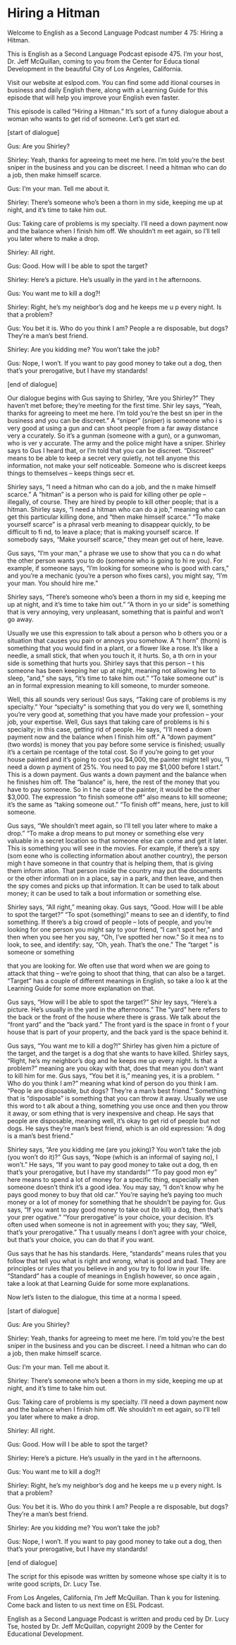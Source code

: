 # Hiring a Hitman

Welcome to English as a Second Language Podcast number 4 75: Hiring a Hitman. 

This is English as a Second Language Podcast episode 475.  I’m your host, Dr. Jeff McQuillan, coming to you from the Center for Educa tional Development in the beautiful City of Los Angeles, California. 

Visit our website at eslpod.com.  You can find some add itional courses in business and daily English there, along with a Learning Guide for this episode that will help you improve your English even faster. 

This episode is called “Hiring a Hitman.”  It’s sort of a funny dialogue about a woman who wants to get rid of someone.  Let’s get start ed. 

[start of dialogue] 

Gus:  Are you Shirley? 

Shirley:  Yeah, thanks for agreeing to meet me here.  I’m told you’re the best sniper in the business and you can be discreet.  I need a hitman who can do a job, then make himself scarce. 

Gus:  I’m your man.  Tell me about it. 

Shirley:  There’s someone who’s been a thorn in my side, keeping me up at night, and it’s time to take him out. 

Gus:  Taking care of problems is my specialty.  I’ll need a down payment now and the balance when I finish him off.  We shouldn’t m eet again, so I’ll tell you later where to make a drop.   

Shirley:  All right. 

Gus:  Good.  How will I be able to spot the target? 

Shirley:  Here’s a picture.  He’s usually in the yard in t he afternoons. 

Gus:  You want me to kill a dog?! 

 Shirley:  Right, he’s my neighbor’s dog and he keeps me u p every night.  Is that a problem? 

Gus:  You bet it is.  Who do you think I am?  People a re disposable, but dogs? They’re a man’s best friend. 

Shirley:  Are you kidding me?  You won’t take the job? 

Gus:  Nope, I won’t.  If you want to pay good money to take out a dog, then that’s your prerogative, but I have my standards! 

[end of dialogue] 

Our dialogue begins with Gus saying to Shirley, “Are you Shirley?”  They haven’t met before; they’re meeting for the first time.  Shir ley says, “Yeah, thanks for agreeing to meet me here.  I’m told you’re the best sn iper in the business and you can be discreet.”  A “sniper” (sniper) is someone who i s very good at using a gun and can shoot people from a far away distance very a ccurately.  So it’s a gunman (someone with a gun), or a gunwoman, who is ver y accurate.  The army and the police might have a sniper.  Shirley says to Gus I heard that, or I’m told that you can be discreet.  “Discreet” means to be able to  keep a secret very quietly, not tell anyone this information, not make your self noticeable.  Someone who is discreet keeps things to themselves – keeps things secr et. 

Shirley says, “I need a hitman who can do a job, and the n make himself scarce.” A “hitman” is a person who is paid for killing other pe ople – illegally, of course. They are hired by people to kill other people; that is a hitman.  Shirley says, “I need a hitman who can do a job,” meaning who can get this particular killing done, and “then make himself scarce.”  “To make yourself scarce” is a phrasal verb meaning to disappear quickly, to be difficult to fi nd, to leave a place; that is making yourself scarce.  If somebody says, “Make yourself scarce,”  they mean get out of here, leave. 

Gus says, “I’m your man,” a phrase we use to show that you ca n do what the other person wants you to do (someone who is going to hi re you).  For example, if someone says, “I’m looking for someone who is good with  cars,” and you’re a mechanic (you’re a person who fixes cars), you might say, “I’m your man.  You should hire me.” 

Shirley says, “There’s someone who’s been a thorn in my sid e, keeping me up at night, and it’s time to take him out.”  “A thorn in yo ur side” is something that is very annoying, very unpleasant, something that is painful  and won’t go away.   

 Usually we use this expression to talk about a person who b others you or a situation that causes you pain or annoys you somehow.  A “t horn” (thorn) is something that you would find in a plant, or a flower  like a rose.  It’s like a needle, a small stick, that when you touch it, it hurts.  So, a th orn in your side is something that hurts you.  Shirley says that this person – t his someone has been keeping her up at night, meaning not allowing her to  sleep, “and,” she says, “it’s time to take him out.”  “To take someone out” is an in formal expression meaning to kill someone, to murder someone.   

Well, this all sounds very serious!  Gus says, “Taking care of problems is my specialty.”  Your “specialty” is something that you do very we ll, something you’re very good at, something that you have made your profession – your job, your expertise.  Well, Gus says that taking care of problems is hi s specialty; in this case, getting rid of people.  He says, “I’ll need a down  payment now and the balance when I finish him off.”  A “down payment” (two  words) is money that you pay before some service is finished; usually it’s a certain pe rcentage of the total cost.  So if you’re going to get your house painted and  it’s going to cost you $4,000, the painter might tell you, “I need a down p ayment of 25%.  You need to pay me $1,000 before I start.”  This is a down payment.  Gus wants a down payment and the balance when he finishes him off.  The  “balance” is, here, the rest of the money that you have to pay someone.  So in t he case of the painter, it would be the other $3,000.  The expression “to finish someone off” also means to kill someone; it’s the same as “taking someone out.”  “To finish off” means, here, just to kill someone. 

Gus says, “We shouldn’t meet again, so I’ll tell you later  where to make a drop.” “To make a drop means to put money or something else very valuable in a secret location so that someone else can come and get it later.   This is something you will see in the movies.  For example, if there’s a spy (som eone who is collecting information about another country), the person migh t have someone in that country that is helping them, that is giving them inform ation.  That person inside the country may put the documents or the other informati on in a place, say in a park, and then leave, and then the spy comes and picks up that information.  It can be used to talk about money; it can be used to talk a bout information or something else. 

Shirley says, “All right,” meaning okay.  Gus says, “Good.  How will I be able to spot the target?”  “To spot (something)” means to see an d identify, to find something.  If there’s a big crowd of people – lots of people, and you’re looking for one person you might say to your friend, “I can’t spot  her,” and then when you see her you say, “Oh, I’ve spotted her now.”  So it mea ns to look, to see, and identify: say, “Oh, yeah.  That’s the one.”  The “target ” is someone or something  

 that you are looking for.  We often use that word when  we are going to attack that thing – we’re going to shoot that thing, that can also  be a target.  “Target” has a couple of different meanings in English, so take a loo k at the Learning Guide for some more explanation on that. 

Gus says, “How will I be able to spot the target?”  Shir ley says, “Here’s a picture. He’s usually in the yard in the afternoons.”  The “yard”  here refers to the back or the front of the house where there is grass.  We talk about the “front yard” and the “back yard.”  The front yard is the space in front o f your house that is part of your property, and the back yard is the space behind it.  

Gus says, “You want me to kill a dog?!”  Shirley has given him a picture of the target, and the target is a dog that she wants to have killed.  Shirley says, “Right, he’s my neighbor’s dog and he keeps me up every night.  Is that a problem?” meaning are you okay with that, does that mean you don’t  want to kill him for me. Gus says, “You bet it is,” meaning yes, it is a problem.  “ Who do you think I am?” meaning what kind of person do you think I am.  “Peop le are disposable, but dogs?  They’re a man’s best friend.”  Something that is “disposable” is something that you can throw it away.  Usually we use this word to t alk about a thing, something you use once and then you throw it away, or som ething that is very inexpensive and cheap.  He says that people are disposable,  meaning well, it’s okay to get rid of people but not dogs.  He says they’re man’s best friend, which is an old expression: “A dog is a man’s best friend.” 

Shirley says, “Are you kidding me (are you joking)?  You  won’t take the job (you won’t do it)?”  Gus says, “Nope (which is an informal of  saying no), I won’t.”  He says, “If you want to pay good money to take out a dog, th en that’s your prerogative, but I have my standards!”  “To pay good mon ey” here means to spend a lot of money for a specific thing, especially when  someone doesn’t think it’s a good idea.  You may say, “I don’t know why he pays good money to buy that old car.”  You’re saying he’s paying too much money or a lot of money for something that he shouldn’t be paying for.  Gus says, “If you want to pay good money to take out (to kill) a dog, then that’s your prer ogative.”  “Your prerogative” is your choice, your decision.  It’s often used when someone is not in agreement with you; they say, “Well, that’s your prerogative.”  Tha t usually means I don’t agree with your choice, but that’s your choice, you can do  that if you want. 

Gus says that he has his standards.  Here, “standards” means rules that you follow that tell you what is right and wrong, what is good and bad.  They are principles or rules that you believe in and you try to fol low in your life.  “Standard” has a couple of meanings in English however, so once again , take a look at that Learning Guide for some more explanations.  

 Now let’s listen to the dialogue, this time at a norma l speed. 

[start of dialogue] 

Gus:  Are you Shirley? 

Shirley:  Yeah, thanks for agreeing to meet me here.  I’m told you’re the best sniper in the business and you can be discreet.  I need a hitman who can do a job, then make himself scarce. 

Gus:  I’m your man.  Tell me about it. 

Shirley:  There’s someone who’s been a thorn in my side, keeping me up at night, and it’s time to take him out. 

Gus:  Taking care of problems is my specialty.  I’ll need a down payment now and the balance when I finish him off.  We shouldn’t m eet again, so I’ll tell you later where to make a drop.   

Shirley:  All right. 

Gus:  Good.  How will I be able to spot the target? 

Shirley:  Here’s a picture.  He’s usually in the yard in t he afternoons. 

Gus:  You want me to kill a dog?! 

Shirley:  Right, he’s my neighbor’s dog and he keeps me u p every night.  Is that a problem? 

Gus:  You bet it is.  Who do you think I am?  People a re disposable, but dogs? They’re a man’s best friend. 

Shirley:  Are you kidding me?  You won’t take the job? 

Gus:  Nope, I won’t.  If you want to pay good money to take out a dog, then that’s your prerogative, but I have my standards! 

[end of dialogue] 

 The script for this episode was written by someone whose spe cialty it is to write good scripts, Dr. Lucy Tse.   

From Los Angeles, California, I’m Jeff McQuillan.  Than k you for listening.  Come back and listen to us next time on ESL Podcast. 

English as a Second Language Podcast is written and produ ced by Dr. Lucy Tse, hosted by Dr. Jeff McQuillan, copyright 2009 by the Center  for Educational Development.

